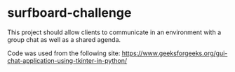 # surfboard-challenge

This project should allow clients to communicate in an environment with a group chat as well as a shared agenda. 

Code was used from the following site:
    https://www.geeksforgeeks.org/gui-chat-application-using-tkinter-in-python/